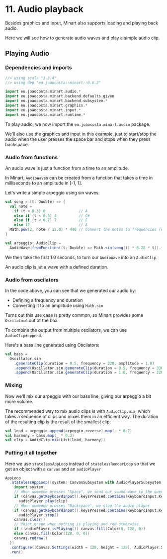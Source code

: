 # 11. Audio playback

Besides graphics and input, Minart also supports loading and playing back audio.

Here we will see how to generate audio waves and play a simple audio clip.

## Playing Audio

### Dependencies and imports

```scala
//> using scala "3.3.4"
//> using dep "eu.joaocosta::minart::0.6.2"

import eu.joaocosta.minart.audio.*
import eu.joaocosta.minart.backend.defaults.given
import eu.joaocosta.minart.backend.subsystem.*
import eu.joaocosta.minart.graphics.*
import eu.joaocosta.minart.input.*
import eu.joaocosta.minart.runtime.*
```

To play audio, we now import the `eu.joaocosta.minart.audio` package.

We'll also use the graphics and input in this example, just to start/stop the audio when the user presses the space bar
and stops when they press backspace.

### Audio from functions

An audio wave is just a function from a time to an amplitude.

In Minart, `AudioWave`s can be created from a function that takes a time in milliseconds to an amplitude in [-1, 1].

Let's write a simple arpeggio using sin waves:

```scala
val song = (t: Double) => {
  val note =
    if (t < 0.3) 0               // A
    else if (t < 0.5) 4          // C#
    else if (t < 0.7) 7          // E
    else 12                      // A
  Math.pow(2, note / 12.0) * 440 // Convert the notes to frequencies (equal temperament)
}

val arpeggio: AudioClip =
  AudioWave.fromFunction((t: Double) => Math.sin(song(t) * 6.28 * t)).take(1.0)
```

We then take the first 1.0 seconds, to turn our `AudioWave` into an `AudioClip`.

An audio clip is jut a wave with a defined duration.

### Audio from oscilators

In the code above, you can see that we generated our audio by:
 - Defining a frequency and duration
 - Converting it to an amplitude using `Math.sin`

Turns out this use case is pretty common, so Minart provides some `Oscilator`s out of the box.

To combine the output from multiple oscilators, we can use `AudioClip#append`.

Here's a bass line generated using Oscilators:

```scala
val bass =
  Oscillator.sin
    .generateClip(duration = 0.5, frequency = 220, amplitude = 1.0)
    .append(Oscillator.sin.generateClip(duration = 0.5, frequency = 330, amplitude = 1.0))
    .append(Oscillator.sin.generateClip(duration = 1.0, frequency = 220, amplitude = 1.0))
```

### Mixing

Now we'll mix our arpeggio with our bass line, giving our arpeggio a bit more volume.

The recommended way to mix audio clips is with `AudioClip.mix`, which takes a sequence of clips
and mixes them in an efficient way. The duration of the resulting clip is the result of the smallest clip.

```scala
val lead = arpeggio.append(arpeggio.reverse).map(_ * 0.7)
val harmony = bass.map(_ * 0.3)
val clip = AudioClip.mix(List(lead, harmony))
```

### Putting it all together

Here we use `statelessAppLoop` instead of `statelessRenderLoop` so that we get an object with a `canvas` and an `audioPlayer`

```scala
AppLoop
  .statelessAppLoop((system: CanvasSubsystem with AudioPlayerSubsystem) => {
    import system._
    // When someone presses "Space", we send our sound wave to the queue
    if (canvas.getKeyboardInput().keysPressed.contains(KeyboardInput.Key.Space))
      audioPlayer.play(clip)
    // When someone presses "Backspace", we stop the audio player
    if (canvas.getKeyboardInput().keysPressed.contains(KeyboardInput.Key.Backspace))
      audioPlayer.stop()
    canvas.clear()
    // Paint green when nothing is playing and red otherwise
    if (!audioPlayer.isPlaying()) canvas.fill(Color(0, 128, 0))
    else canvas.fill(Color(128, 0, 0))
    canvas.redraw()
  })
  .configure((Canvas.Settings(width = 128, height = 128), AudioPlayer.Settings()), LoopFrequency.hz60)
  .run()
```
